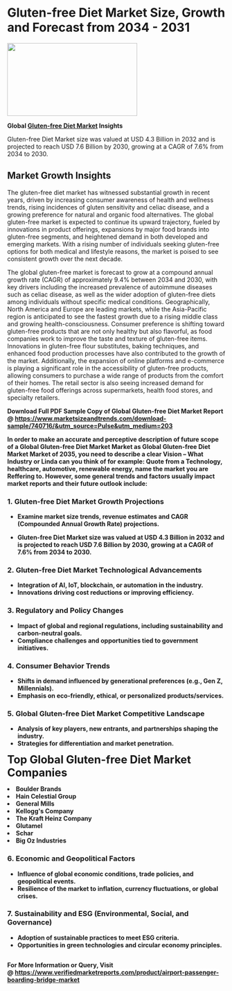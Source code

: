 <H1>Gluten-free Diet Market Size, Growth and Forecast from 2034 - 2031</H1><img class="aligncenter size-medium wp-image-584254" src="https://thirdeyenews.in/wp-content/uploads/2034/09/Global-Market-Research-300x168.jpeg" alt="" width="300" height="168" /><p><strong>Global&nbsp;<a href="https://www.marketsizeandtrends.com/download-sample/740716/&amp;utm_source=Pulse&amp;utm_medium=203">Gluten-free Diet Market</a> Insights</strong></p><p>Gluten-free Diet Market size was valued at USD 4.3 Billion in 2032 and is projected to reach USD 7.6 Billion by 2030, growing at a CAGR of 7.6% from 2034 to 2030.</p><p><h2>Market Growth Insights</h2> <p>The gluten-free diet market has witnessed substantial growth in recent years, driven by increasing consumer awareness of health and wellness trends, rising incidences of gluten sensitivity and celiac disease, and a growing preference for natural and organic food alternatives. The global gluten-free market is expected to continue its upward trajectory, fueled by innovations in product offerings, expansions by major food brands into gluten-free segments, and heightened demand in both developed and emerging markets. With a rising number of individuals seeking gluten-free options for both medical and lifestyle reasons, the market is poised to see consistent growth over the next decade.</p> <p><strong></strong></p> <p>The global gluten-free market is forecast to grow at a compound annual growth rate (CAGR) of approximately 9.4% between 2034 and 2030, with key drivers including the increased prevalence of autoimmune diseases such as celiac disease, as well as the wider adoption of gluten-free diets among individuals without specific medical conditions. Geographically, North America and Europe are leading markets, while the Asia-Pacific region is anticipated to see the fastest growth due to a rising middle class and growing health-consciousness. Consumer preference is shifting toward gluten-free products that are not only healthy but also flavorful, as food companies work to improve the taste and texture of gluten-free items. Innovations in gluten-free flour substitutes, baking techniques, and enhanced food production processes have also contributed to the growth of the market. Additionally, the expansion of online platforms and e-commerce is playing a significant role in the accessibility of gluten-free products, allowing consumers to purchase a wide range of products from the comfort of their homes. The retail sector is also seeing increased demand for gluten-free food offerings across supermarkets, health food stores, and specialty retailers.</p> <p><strong></p><p><span class=""><strong>Download Full PDF Sample Copy of Global Gluten-free Diet Market Report</strong> @ <a href="https://www.marketsizeandtrends.com/download-sample/740716/&amp;utm_source=Pulse&amp;utm_medium=203" target="_blank">https://www.marketsizeandtrends.com/download-sample/740716/&amp;utm_source=Pulse&amp;utm_medium=203</a></span></p><p>In order to make an accurate and perceptive description of future scope of a Global&nbsp;Gluten-free Diet Market Market as Global&nbsp;Gluten-free Diet Market Market of 2035, you need to describe a clear Vision &ndash; What Industry or Linda can you think of for example: Quote from a Technology, healthcare, automotive, renewable energy, name the market you are Reffering to. However, some general trends and factors usually impact market reports and their future outlook include:</p><h3>1.&nbsp;<strong>Gluten-free Diet Market Growth Projections</strong></h3><ul><li>Examine market size trends, revenue estimates and CAGR (Compounded Annual Growth Rate) projections.</li><li><p>Gluten-free Diet Market size was valued at USD 4.3 Billion in 2032 and is projected to reach USD 7.6 Billion by 2030, growing at a CAGR of 7.6% from 2034 to 2030.</p></li></ul><h3>2.&nbsp;<strong>Gluten-free Diet Market Technological Advancements</strong></h3><ul><li>Integration of AI, IoT, blockchain, or automation in the industry.</li><li>Innovations driving cost reductions or improving efficiency.</li></ul><h3>3.&nbsp;<strong>Regulatory and Policy Changes</strong></h3><ul><li>Impact of global and regional regulations, including sustainability and carbon-neutral goals.</li><li>Compliance challenges and opportunities tied to government initiatives.</li></ul><h3>4.&nbsp;<strong>Consumer Behavior Trends</strong></h3><ul><li>Shifts in demand influenced by generational preferences (e.g., Gen Z, Millennials).</li><li>Emphasis on eco-friendly, ethical, or personalized products/services.</li></ul><h3>5.&nbsp;<strong>Global Gluten-free Diet Market Competitive Landscape</strong></h3><ul><li>Analysis of key players, new entrants, and partnerships shaping the industry.</li><li>Strategies for differentiation and market penetration.</li></ul><p data-pm-slice="1 1 []"><span style="color: inherit; font-family: inherit; font-size: 25px;">Top Global Gluten-free Diet Market Companies</span></p><div class="" data-test-id=""><p><li>Boulder Brands</li><li> Hain Celestial Group</li><li> General Mills</li><li> Kellogg's Company</li><li> The Kraft Heinz Company</li><li> Glutamel</li><li> Schar</li><li> Big Oz Industries</li></p></div><h3>6.&nbsp;<strong>Economic and Geopolitical Factors</strong></h3><ul><li>Influence of global economic conditions, trade policies, and geopolitical events.</li><li>Resilience of the market to inflation, currency fluctuations, or global crises.</li></ul><h3>7.&nbsp;<strong>Sustainability and ESG (Environmental, Social, and Governance)</strong></h3><ul><li>Adoption of sustainable practices to meet ESG criteria.</li><li>Opportunities in green technologies and circular economy principles.</li></ul><h2><strong style="font-size: 14px;">For More Information or Query, Visit @&nbsp;</strong><a style="background-color: #ffffff; font-size: 14px;" href="https://www.marketsizeandtrends.com/report/gluten-free-diet-market/" target="_blank">https://www.verifiedmarketreports.com/product/airport-passenger-boarding-bridge-market</a></h2>
